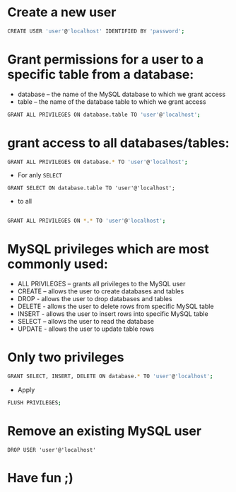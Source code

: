 # Create a new user

```bash	
CREATE USER 'user'@'localhost' IDENTIFIED BY 'password';
```

# Grant permissions for a user to a specific table from a database:

 - database – the name of the MySQL database to which we grant access
 - table – the name of the database table to which we grant access

```bash
GRANT ALL PRIVILEGES ON database.table TO 'user'@'localhost';
```
# grant access to all databases/tables:

```bash
GRANT ALL PRIVILEGES ON database.* TO 'user'@'localhost';
```
- For anly `SELECT`

```
GRANT SELECT ON database.table TO 'user'@'localhost';
```
- to all

```bash
 	
GRANT ALL PRIVILEGES ON *.* TO 'user'@'localhost';
```

# MySQL privileges which are most commonly used:


- ALL PRIVILEGES – grants all privileges to the MySQL user
- CREATE – allows the user to create databases and tables
- DROP - allows the user to drop databases and tables
- DELETE - allows the user to delete rows from specific MySQL table
- INSERT - allows the user to insert rows into specific MySQL table
- SELECT – allows the user to read the database
- UPDATE - allows the user to update table rows


# Only two privileges

```bash
GRANT SELECT, INSERT, DELETE ON database.* TO 'user'@'localhost';
```
- Apply

```bash
FLUSH PRIVILEGES;
```
# Remove an existing MySQL user
```
DROP USER 'user'@'localhost'
```
# Have fun ;)

